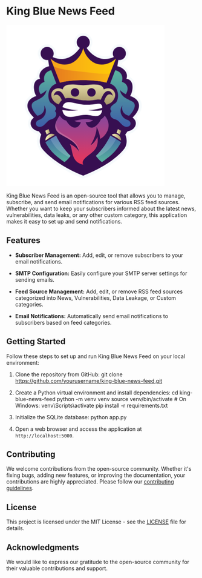# King Blue News Feed

![King Blue Icon](https://raw.githubusercontent.com/salemae/king_blue_news_feed/main/static/logo.png?token=GHSAT0AAAAAACEFFBQZCNTOL3WRGQWYVQDAZJ6VJGA)

King Blue News Feed is an open-source tool that allows you to manage, subscribe, and send email notifications for various RSS feed sources. Whether you want to keep your subscribers informed about the latest news, vulnerabilities, data leaks, or any other custom category, this application makes it easy to set up and send notifications.

## Features

- **Subscriber Management:** Add, edit, or remove subscribers to your email notifications.

- **SMTP Configuration:** Easily configure your SMTP server settings for sending emails.

- **Feed Source Management:** Add, edit, or remove RSS feed sources categorized into News, Vulnerabilities, Data Leakage, or Custom categories.

- **Email Notifications:** Automatically send email notifications to subscribers based on feed categories.

## Getting Started

Follow these steps to set up and run King Blue News Feed on your local environment:

1. Clone the repository from GitHub:
git clone https://github.com/yourusername/king-blue-news-feed.git


2. Create a Python virtual environment and install dependencies:
cd king-blue-news-feed
python -m venv venv
source venv/bin/activate # On Windows: venv\Scripts\activate
pip install -r requirements.txt


3. Initialize the SQLite database:
python app.py


4. Open a web browser and access the application at `http://localhost:5000`.

## Contributing

We welcome contributions from the open-source community. Whether it's fixing bugs, adding new features, or improving the documentation, your contributions are highly appreciated. Please follow our [contributing guidelines](CONTRIBUTING.md).

## License

This project is licensed under the MIT License - see the [LICENSE](LICENSE) file for details.

## Acknowledgments

We would like to express our gratitude to the open-source community for their valuable contributions and support.

